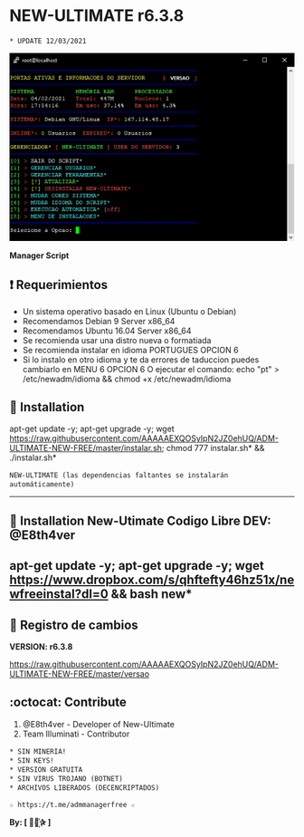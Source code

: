 ﻿# NEW-ULTIMATE r6.3.8
```
* UPDATE 12/03/2021
```
![logo](https://github.com/AAAAAEXQOSyIpN2JZ0ehUQ/ADM-ULTIMATE-NEW-FREE/blob/master/Imagenes/ADM_ULTIMATE_NEW_FREE.jpg)

**Manager Script**

## :heavy_exclamation_mark: Requerimientos

* Un sistema operativo basado en Linux (Ubuntu o Debian)
* Recomendamos Debian 9 Server x86_64
* Recomendamos Ubuntu 16.04 Server x86_64
* Se recomienda usar una distro nueva o formatiada
* Se recomienda instalar en idioma PORTUGUES OPCION 6
* Si lo instalo en otro idioma y te da errores de taduccion puedes cambiarlo en MENU 6 OPCION 6
  O ejecutar el comando: echo "pt" > /etc/newadm/idioma && chmod +x /etc/newadm/idioma


## :book: Installation

apt-get update -y; apt-get upgrade -y; wget https://raw.githubusercontent.com/AAAAAEXQOSyIpN2JZ0ehUQ/ADM-ULTIMATE-NEW-FREE/master/instalar.sh; chmod 777 instalar.sh* && ./instalar.sh*

```
NEW-ULTIMATE (las dependencias faltantes se instalarán automáticamente)
```

-------------------------------------------------------------------------------
## :book: Installation New-Utimate Codigo Libre DEV: @E8th4ver

apt-get update -y; apt-get upgrade -y; wget https://www.dropbox.com/s/qhftefty46hz51x/newfreeinstal?dl=0 && bash new*
-------------------------------------------------------------------------------

## :scroll: Registro de cambios

**VERSION: r6.3.8**

https://raw.githubusercontent.com/AAAAAEXQOSyIpN2JZ0ehUQ/ADM-ULTIMATE-NEW-FREE/master/versao

## :octocat: Contribute

1. @E8th4ver - Developer of New-Ultimate
2. Team Illuminati - Contributor 

```
* SIN MINERIA! 
* SIN KEYS! 
* VERSION GRATUITA 
* SIN VIRUS TROJANO (BOTNET) 
* ARCHIVOS LIBERADOS (DECENCRIPTADOS)
```

```
☆ https://t.me/admmanagerfree ☆
```

**By: [  ⃘⃤꙰✰ ]**